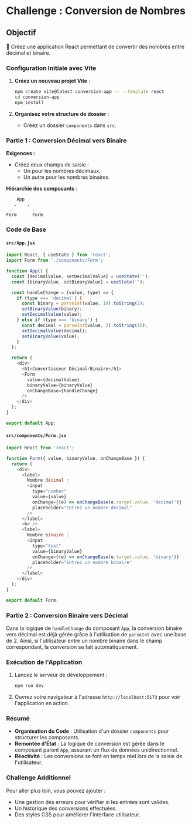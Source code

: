 # Challenge : Conversion de Nombres

## Objectif

🚀 Créez une application React permettant de convertir des nombres entre décimal et binaire.

### Configuration Initiale avec Vite

1. **Créez un nouveau projet Vite** :
   ```bash
   npm create vite@latest conversion-app -- --template react
   cd conversion-app
   npm install
   ```

2. **Organisez votre structure de dossier** :
   - Créez un dossier `components` dans `src`.

### Partie 1 : Conversion Décimal vers Binaire

**Exigences :**

- Créez deux champs de saisie :
  - Un pour les nombres décimaux.
  - Un autre pour les nombres binaires.

**Hiérarchie des composants** :
```plaintext
    App
   .    .
 .        .
Form      Form
```

### Code de Base

#### `src/App.jsx`

```javascript
import React, { useState } from 'react';
import Form from './components/Form';

function App() {
  const [decimalValue, setDecimalValue] = useState('');
  const [binaryValue, setBinaryValue] = useState('');

  const handleChange = (value, type) => {
    if (type === 'decimal') {
      const binary = parseInt(value, 10).toString(2);
      setBinaryValue(binary);
      setDecimalValue(value);
    } else if (type === 'binary') {
      const decimal = parseInt(value, 2).toString(10);
      setDecimalValue(decimal);
      setBinaryValue(value);
    }
  };

  return (
    <div>
      <h1>Convertisseur Décimal/Binaire</h1>
      <Form
        value={decimalValue}
        binaryValue={binaryValue}
        onChangeBase={handleChange}
      />
    </div>
  );
}

export default App;
```

#### `src/components/Form.jsx`

```javascript
import React from 'react';

function Form({ value, binaryValue, onChangeBase }) {
  return (
    <div>
      <label>
        Nombre décimal :
        <input
          type="number"
          value={value}
          onChange={(e) => onChangeBase(e.target.value, 'decimal')}
          placeholder="Entrez un nombre décimal"
        />
      </label>
      <br />
      <label>
        Nombre binaire :
        <input
          type="text"
          value={binaryValue}
          onChange={(e) => onChangeBase(e.target.value, 'binary')}
          placeholder="Entrez un nombre binaire"
        />
      </label>
    </div>
  );
}

export default Form;
```

### Partie 2 : Conversion Binaire vers Décimal

Dans la logique de `handleChange` du composant `App`, la conversion binaire vers décimal est déjà gérée grâce à l'utilisation de `parseInt` avec une base de 2. Ainsi, si l'utilisateur entre un nombre binaire dans le champ correspondant, la conversion se fait automatiquement.

### Exécution de l'Application

1. Lancez le serveur de développement :
   ```bash
   npm run dev
   ```

2. Ouvrez votre navigateur à l'adresse `http://localhost:5173` pour voir l'application en action.

### Résumé

- **Organisation du Code** : Utilisation d'un dossier `components` pour structurer les composants.
- **Remontée d'État** : La logique de conversion est gérée dans le composant parent `App`, assurant un flux de données unidirectionnel.
- **Réactivité** : Les conversions se font en temps réel lors de la saisie de l'utilisateur.

### Challenge Additionnel

Pour aller plus loin, vous pouvez ajouter :
- Une gestion des erreurs pour vérifier si les entrées sont valides.
- Un historique des conversions effectuées.
- Des styles CSS pour améliorer l'interface utilisateur.
